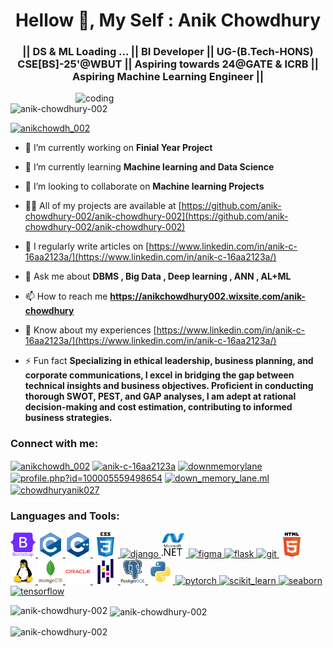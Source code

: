 <h1 align="center">Hellow 👋, My Self : Anik Chowdhury</h1>
<h3 align="center">|| DS & ML Loading ... || BI Developer || UG-(B.Tech-HONS) CSE[BS]-25'@WBUT || Aspiring towards 24@GATE & ICRB || Aspiring Machine Learning Engineer ||</h3>

<img align="right" alt="coding" width="400" src="https://i.pinimg.com/originals/81/17/8b/81178b47a8598f0c81c4799f2cdd4057.gif">

<p align="left"> <img src="https://komarev.com/ghpvc/?username=anik-chowdhury-002&label=Profile%20views&color=0e75b6&style=flat" alt="anik-chowdhury-002" /> </p>

<p align="left"> <a href="https://twitter.com/anikchowdh_002" target="blank"><img src="https://img.shields.io/twitter/follow/anikchowdh_002?logo=twitter&style=for-the-badge" alt="anikchowdh_002" /></a> </p>

- 🔭 I’m currently working on **Finial Year Project**

- 🌱 I’m currently learning **Machine learning and Data Science**

- 👯 I’m looking to collaborate on **Machine learning Projects**

- 👨‍💻 All of my projects are available at [https://github.com/anik-chowdhury-002/anik-chowdhury-002](https://github.com/anik-chowdhury-002/anik-chowdhury-002)

- 📝 I regularly write articles on [https://www.linkedin.com/in/anik-c-16aa2123a/](https://www.linkedin.com/in/anik-c-16aa2123a/)

- 💬 Ask me about **DBMS , Big Data , Deep learning , ANN , AL+ML**

- 📫 How to reach me **https://anikchowdhury002.wixsite.com/anik-chowdhury**

- 📄 Know about my experiences [https://www.linkedin.com/in/anik-c-16aa2123a/](https://www.linkedin.com/in/anik-c-16aa2123a/)

- ⚡ Fun fact **Specializing in ethical leadership, business planning, and corporate communications, I excel in bridging the gap between technical insights and business objectives. Proficient in conducting thorough SWOT, PEST, and GAP analyses, I am adept at rational decision-making and cost estimation, contributing to informed business strategies.**

<h3 align="left">Connect with me:</h3>
<p align="left">
<a href="https://twitter.com/anikchowdh_002" target="blank"><img align="center" src="https://raw.githubusercontent.com/rahuldkjain/github-profile-readme-generator/master/src/images/icons/Social/twitter.svg" alt="anikchowdh_002" height="30" width="40" /></a>
<a href="https://linkedin.com/in/anik-c-16aa2123a" target="blank"><img align="center" src="https://raw.githubusercontent.com/rahuldkjain/github-profile-readme-generator/master/src/images/icons/Social/linked-in-alt.svg" alt="anik-c-16aa2123a" height="30" width="40" /></a>
<a href="https://kaggle.com/downmemorylane" target="blank"><img align="center" src="https://raw.githubusercontent.com/rahuldkjain/github-profile-readme-generator/master/src/images/icons/Social/kaggle.svg" alt="downmemorylane" height="30" width="40" /></a>
<a href="https://fb.com/profile.php?id=100005559498654" target="blank"><img align="center" src="https://raw.githubusercontent.com/rahuldkjain/github-profile-readme-generator/master/src/images/icons/Social/facebook.svg" alt="profile.php?id=100005559498654" height="30" width="40" /></a>
<a href="https://instagram.com/down_memory_lane.ml" target="blank"><img align="center" src="https://raw.githubusercontent.com/rahuldkjain/github-profile-readme-generator/master/src/images/icons/Social/instagram.svg" alt="down_memory_lane.ml" height="30" width="40" /></a>
<a href="https://www.hackerrank.com/chowdhuryanik027" target="blank"><img align="center" src="https://raw.githubusercontent.com/rahuldkjain/github-profile-readme-generator/master/src/images/icons/Social/hackerrank.svg" alt="chowdhuryanik027" height="30" width="40" /></a>
</p>

<h3 align="left">Languages and Tools:</h3>
<p align="left"> <a href="https://getbootstrap.com" target="_blank" rel="noreferrer"> <img src="https://raw.githubusercontent.com/devicons/devicon/master/icons/bootstrap/bootstrap-plain-wordmark.svg" alt="bootstrap" width="40" height="40"/> </a> <a href="https://www.cprogramming.com/" target="_blank" rel="noreferrer"> <img src="https://raw.githubusercontent.com/devicons/devicon/master/icons/c/c-original.svg" alt="c" width="40" height="40"/> </a> <a href="https://www.w3schools.com/cpp/" target="_blank" rel="noreferrer"> <img src="https://raw.githubusercontent.com/devicons/devicon/master/icons/cplusplus/cplusplus-original.svg" alt="cplusplus" width="40" height="40"/> </a> <a href="https://www.w3schools.com/css/" target="_blank" rel="noreferrer"> <img src="https://raw.githubusercontent.com/devicons/devicon/master/icons/css3/css3-original-wordmark.svg" alt="css3" width="40" height="40"/> </a> <a href="https://www.djangoproject.com/" target="_blank" rel="noreferrer"> <img src="https://cdn.worldvectorlogo.com/logos/django.svg" alt="django" width="40" height="40"/> </a> <a href="https://dotnet.microsoft.com/" target="_blank" rel="noreferrer"> <img src="https://raw.githubusercontent.com/devicons/devicon/master/icons/dot-net/dot-net-original-wordmark.svg" alt="dotnet" width="40" height="40"/> </a> <a href="https://www.figma.com/" target="_blank" rel="noreferrer"> <img src="https://www.vectorlogo.zone/logos/figma/figma-icon.svg" alt="figma" width="40" height="40"/> </a> <a href="https://flask.palletsprojects.com/" target="_blank" rel="noreferrer"> <img src="https://www.vectorlogo.zone/logos/pocoo_flask/pocoo_flask-icon.svg" alt="flask" width="40" height="40"/> </a> <a href="https://git-scm.com/" target="_blank" rel="noreferrer"> <img src="https://www.vectorlogo.zone/logos/git-scm/git-scm-icon.svg" alt="git" width="40" height="40"/> </a> <a href="https://www.w3.org/html/" target="_blank" rel="noreferrer"> <img src="https://raw.githubusercontent.com/devicons/devicon/master/icons/html5/html5-original-wordmark.svg" alt="html5" width="40" height="40"/> </a> <a href="https://www.linux.org/" target="_blank" rel="noreferrer"> <img src="https://raw.githubusercontent.com/devicons/devicon/master/icons/linux/linux-original.svg" alt="linux" width="40" height="40"/> </a> <a href="https://www.mongodb.com/" target="_blank" rel="noreferrer"> <img src="https://raw.githubusercontent.com/devicons/devicon/master/icons/mongodb/mongodb-original-wordmark.svg" alt="mongodb" width="40" height="40"/> </a> <a href="https://www.oracle.com/" target="_blank" rel="noreferrer"> <img src="https://raw.githubusercontent.com/devicons/devicon/master/icons/oracle/oracle-original.svg" alt="oracle" width="40" height="40"/> </a> <a href="https://pandas.pydata.org/" target="_blank" rel="noreferrer"> <img src="https://raw.githubusercontent.com/devicons/devicon/2ae2a900d2f041da66e950e4d48052658d850630/icons/pandas/pandas-original.svg" alt="pandas" width="40" height="40"/> </a> <a href="https://www.postgresql.org" target="_blank" rel="noreferrer"> <img src="https://raw.githubusercontent.com/devicons/devicon/master/icons/postgresql/postgresql-original-wordmark.svg" alt="postgresql" width="40" height="40"/> </a> <a href="https://www.python.org" target="_blank" rel="noreferrer"> <img src="https://raw.githubusercontent.com/devicons/devicon/master/icons/python/python-original.svg" alt="python" width="40" height="40"/> </a> <a href="https://pytorch.org/" target="_blank" rel="noreferrer"> <img src="https://www.vectorlogo.zone/logos/pytorch/pytorch-icon.svg" alt="pytorch" width="40" height="40"/> </a> <a href="https://scikit-learn.org/" target="_blank" rel="noreferrer"> <img src="https://upload.wikimedia.org/wikipedia/commons/0/05/Scikit_learn_logo_small.svg" alt="scikit_learn" width="40" height="40"/> </a> <a href="https://seaborn.pydata.org/" target="_blank" rel="noreferrer"> <img src="https://seaborn.pydata.org/_images/logo-mark-lightbg.svg" alt="seaborn" width="40" height="40"/> </a> <a href="https://www.tensorflow.org" target="_blank" rel="noreferrer"> <img src="https://www.vectorlogo.zone/logos/tensorflow/tensorflow-icon.svg" alt="tensorflow" width="40" height="40"/> </a> </p>

<p><img align="left" src="https://github-readme-stats.vercel.app/api/top-langs?username=anik-chowdhury-002&show_icons=true&locale=en&layout=compact" alt="anik-chowdhury-002" /></p>

<p>&nbsp;<img align="center" src="https://github-readme-stats.vercel.app/api?username=anik-chowdhury-002&show_icons=true&locale=en" alt="anik-chowdhury-002" /></p>

<p><img align="center" src="https://github-readme-streak-stats.herokuapp.com/?user=anik-chowdhury-002&" alt="anik-chowdhury-002" /></p>
